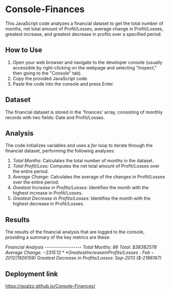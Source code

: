 # Console-Finances

 This JavaScript code analyzes a financial dataset to get the total number of months, net total amount of Profit/Losses, average change in Profit/Losses, greatest increase, and greatest decrease in profits over a specified period.


 ## How to Use

 1. Open your web browser and navigate to the developer console (usually accessible by right-clicking on the webpage and selecting "Inspect," then going to the "Console" tab).
 2. Copy the provided JavaScript code.
 3. Paste the code into the console and press Enter.

## Dataset 

The financial dataset is stored in the 'finances' array, consisting of monthly records with two fields: Date and Profit/Losses.

## Analysis

The code initializes variables and uses a *for* loop to iterate through the financial dataset, performing the following analyses:

1. *Total Months:* Calculates the total number of months in the dataset.
2. *Total Profit/Loss:* Computes the net total amount of Profit/Losses over the entire period.
3. *Average Change:* Calculates the average of the changes in Profit/Losses over the entire period.
4. *Greatest Increase in Profits/Losses:* Identifies the month with the highest increase in Profit/Losses.
5. *Greatest Decrease in Profits/Losses:* Identifies the month with the highest decrease in Profit/Losses.

## Results

The results of the financial analysis that are logged to the console, providing a summary of the key metrics are these: 

*Financial Analysis*
*------------------*
*Total Months: 86*
*Total: $38382578*
*Average Change: $-2315.12*
*Greatest Increase in Profits/Losses: Feb-2012 ($1926159)*
*Greatest Decrease in Profits/Losses: Sep-2013 ($-2196167)*

## Deployment link

https://goalzz.github.io/Console-Finances/


